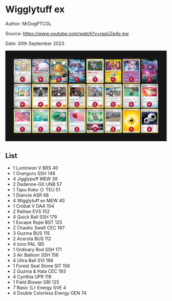 # Wigglytuff ex

Author: MrDogPTCGL

Source: <https://www.youtube.com/watch?v=raaUZe4s-kw>

Date: 30th September 2023

![decklist](../../images/MEW/Wigglytuff%20ex/1-%20Wigglytuff%20ex.png)

## List

* 1 Lumineon V BRS 40
* 1 Oranguru SSH 148
* 4 Jigglypuff MEW 39
* 2 Dedenne-GX UNB 57
* 1 Tapu Koko ◇ TEU 51
* 1 Diancie ASR 68
* 4 Wigglytuff ex MEW 40
* 1 Crobat V DAA 104
* 2 Raihan EVS 152
* 4 Quick Ball SSH 179
* 1 Escape Rope BST 125
* 2 Chaotic Swell CEC 187
* 3 Guzma BUS 115
* 2 Acerola BUS 112
* 4 Iono PAL 185
* 1 Ordinary Rod SSH 171
* 3 Air Balloon SSH 156
* 4 Ultra Ball SVI 196
* 1 Forest Seal Stone SIT 156
* 2 Guzma & Hala CEC 193
* 4 Cynthia UPR 119
* 1 Field Blower GRI 125
* 7 Basic {L} Energy SVE 4
* 4 Double Colorless Energy GEN 74

